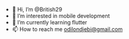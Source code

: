 - 👋 Hi, I’m @British29
- 👀 I’m interested in mobile development
- 🌱 I’m currently learning flutter
- 📫 How to reach me odilondjebi@gmail.com

<!---
British29/British29 is a ✨ special ✨ repository because its `README.md` (this file) appears on your GitHub profile.
You can click the Preview link to take a look at your changes.
--->
